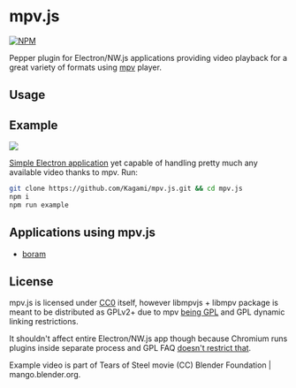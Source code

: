 # mpv.js

[![NPM](https://nodei.co/npm/mpv.js.png?downloads=true)](https://www.npmjs.com/package/mpv.js)

Pepper plugin for Electron/NW.js applications providing video playback for a great variety of formats using [mpv](https://mpv.io/) player.

## Usage

## Example

![](https://raw.githubusercontent.com/Kagami/mpv.js/master/example/shot.png)

[Simple Electron application](example) yet capable of handling pretty much any available video thanks to mpv. Run:

```bash
git clone https://github.com/Kagami/mpv.js.git && cd mpv.js
npm i
npm run example
```

## Applications using mpv.js

* [boram](https://github.com/Kagami/boram)

## License

mpv.js is licensed under [CC0](COPYING) itself, however libmpvjs + libmpv package is meant to be distributed as GPLv2+ due to mpv [being GPL](https://github.com/mpv-player/mpv/blob/master/LICENSE) and GPL dynamic linking restrictions.

It shouldn't affect entire Electron/NW.js app though because Chromium runs plugins inside separate process and GPL FAQ [doesn't restrict that](https://www.gnu.org/licenses/gpl-faq.html#NFUseGPLPlugins).

Example video is part of Tears of Steel movie (CC) Blender Foundation | mango.blender.org.
